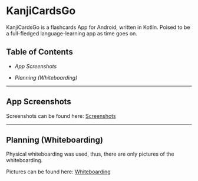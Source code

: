 # KanjiCardsGo
KanjiCardsGo is a flashcards App for Android, written in Kotlin.  Poised to be a full-fledged language-learning app as time goes on.

## Table of Contents

* _App Screenshots_

* _Planning (Whiteboarding)_

---

## App Screenshots

Screenshots can be found here: [Screenshots](https://github.com/muzucode/KanjiCardsGo/tree/master/Screenshots)

---

## Planning (Whiteboarding)

Physical whiteboarding was used, thus, there are only pictures of the whiteboarding.  

Pictures can be found here: [Whiteboarding](https://github.com/muzucode/KanjiCardsGo/tree/master/Screenshots/Whiteboarding)

